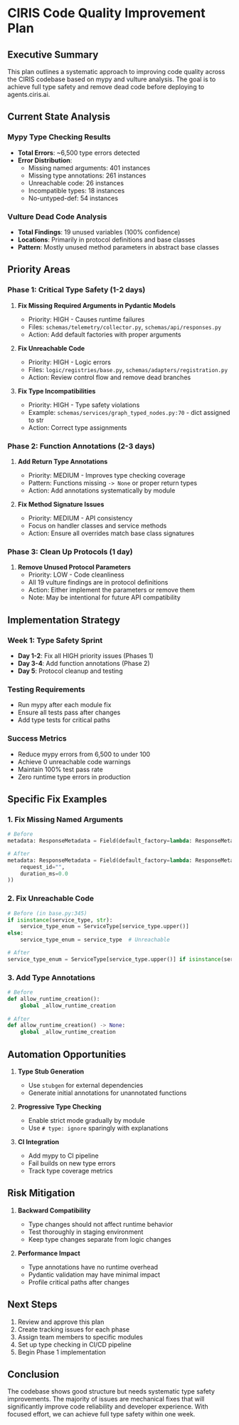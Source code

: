 # CIRIS Code Quality Improvement Plan

## Executive Summary

This plan outlines a systematic approach to improving code quality across the CIRIS codebase based on mypy and vulture analysis. The goal is to achieve full type safety and remove dead code before deploying to agents.ciris.ai.

## Current State Analysis

### Mypy Type Checking Results
- **Total Errors**: ~6,500 type errors detected
- **Error Distribution**:
  - Missing named arguments: 401 instances
  - Missing type annotations: 261 instances  
  - Unreachable code: 26 instances
  - Incompatible types: 18 instances
  - No-untyped-def: 54 instances

### Vulture Dead Code Analysis
- **Total Findings**: 19 unused variables (100% confidence)
- **Locations**: Primarily in protocol definitions and base classes
- **Pattern**: Mostly unused method parameters in abstract base classes

## Priority Areas

### Phase 1: Critical Type Safety (1-2 days)
1. **Fix Missing Required Arguments in Pydantic Models**
   - Priority: HIGH - Causes runtime failures
   - Files: `schemas/telemetry/collector.py`, `schemas/api/responses.py`
   - Action: Add default factories with proper arguments

2. **Fix Unreachable Code**
   - Priority: HIGH - Logic errors
   - Files: `logic/registries/base.py`, `schemas/adapters/registration.py`
   - Action: Review control flow and remove dead branches

3. **Fix Type Incompatibilities**
   - Priority: HIGH - Type safety violations
   - Example: `schemas/services/graph_typed_nodes.py:70` - dict assigned to str
   - Action: Correct type assignments

### Phase 2: Function Annotations (2-3 days)
1. **Add Return Type Annotations**
   - Priority: MEDIUM - Improves type checking coverage
   - Pattern: Functions missing `-> None` or proper return types
   - Action: Add annotations systematically by module

2. **Fix Method Signature Issues**
   - Priority: MEDIUM - API consistency
   - Focus on handler classes and service methods
   - Action: Ensure all overrides match base class signatures

### Phase 3: Clean Up Protocols (1 day)
1. **Remove Unused Protocol Parameters**
   - Priority: LOW - Code cleanliness
   - All 19 vulture findings are in protocol definitions
   - Action: Either implement the parameters or remove them
   - Note: May be intentional for future API compatibility

## Implementation Strategy

### Week 1: Type Safety Sprint
- **Day 1-2**: Fix all HIGH priority issues (Phases 1)
- **Day 3-4**: Add function annotations (Phase 2)
- **Day 5**: Protocol cleanup and testing

### Testing Requirements
- Run mypy after each module fix
- Ensure all tests pass after changes
- Add type tests for critical paths

### Success Metrics
- Reduce mypy errors from 6,500 to under 100
- Achieve 0 unreachable code warnings
- Maintain 100% test pass rate
- Zero runtime type errors in production

## Specific Fix Examples

### 1. Fix Missing Named Arguments
```python
# Before
metadata: ResponseMetadata = Field(default_factory=lambda: ResponseMetadata())

# After  
metadata: ResponseMetadata = Field(default_factory=lambda: ResponseMetadata(
    request_id="",
    duration_ms=0.0
))
```

### 2. Fix Unreachable Code
```python
# Before (in base.py:345)
if isinstance(service_type, str):
    service_type_enum = ServiceType[service_type.upper()]
else:
    service_type_enum = service_type  # Unreachable

# After
service_type_enum = ServiceType[service_type.upper()] if isinstance(service_type, str) else service_type
```

### 3. Add Type Annotations
```python
# Before
def allow_runtime_creation():
    global _allow_runtime_creation
    
# After
def allow_runtime_creation() -> None:
    global _allow_runtime_creation
```

## Automation Opportunities

1. **Type Stub Generation**
   - Use `stubgen` for external dependencies
   - Generate initial annotations for unannotated functions

2. **Progressive Type Checking**
   - Enable strict mode gradually by module
   - Use `# type: ignore` sparingly with explanations

3. **CI Integration**
   - Add mypy to CI pipeline
   - Fail builds on new type errors
   - Track type coverage metrics

## Risk Mitigation

1. **Backward Compatibility**
   - Type changes should not affect runtime behavior
   - Test thoroughly in staging environment
   - Keep type changes separate from logic changes

2. **Performance Impact**
   - Type annotations have no runtime overhead
   - Pydantic validation may have minimal impact
   - Profile critical paths after changes

## Next Steps

1. Review and approve this plan
2. Create tracking issues for each phase
3. Assign team members to specific modules
4. Set up type checking in CI/CD pipeline
5. Begin Phase 1 implementation

## Conclusion

The codebase shows good structure but needs systematic type safety improvements. The majority of issues are mechanical fixes that will significantly improve code reliability and developer experience. With focused effort, we can achieve full type safety within one week.